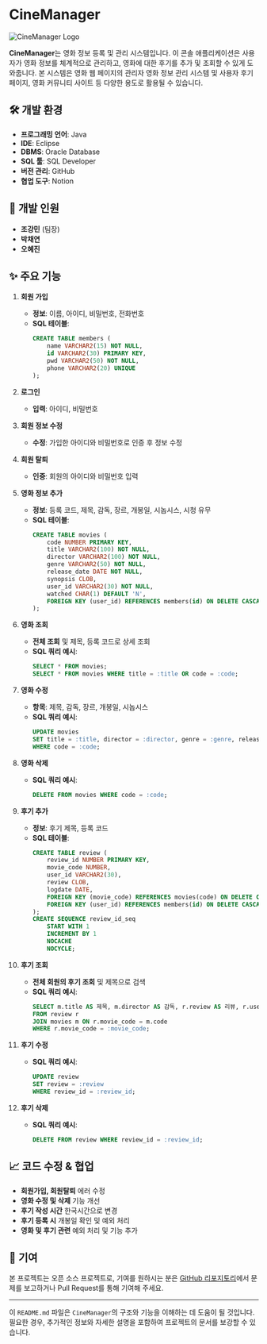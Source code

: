 # CineManager

![CineManager Logo](https://via.placeholder.com/150x50.png?text=CineManager) <!-- 로고 이미지를 사용 -->

**CineManager**는 영화 정보 등록 및 관리 시스템입니다. 이 콘솔 애플리케이션은 사용자가 영화 정보를 체계적으로 관리하고, 영화에 대한 후기를 추가 및 조회할 수 있게 도와줍니다. 본 시스템은 영화 웹 페이지의 관리자 영화 정보 관리 시스템 및 사용자 후기 페이지, 영화 커뮤니티 사이트 등 다양한 용도로 활용될 수 있습니다.

## 🛠️ 개발 환경

- **프로그래밍 언어**: Java
- **IDE**: Eclipse
- **DBMS**: Oracle Database
- **SQL 툴**: SQL Developer
- **버전 관리**: GitHub
- **협업 도구**: Notion

## 👥 개발 인원

- **조강민** (팀장)
- **박채연**
- **오혜진**

## ✨ 주요 기능

1. **회원 가입**
   - **정보**: 이름, 아이디, 비밀번호, 전화번호
   - **SQL 테이블**:
     ```sql
     CREATE TABLE members (
         name VARCHAR2(15) NOT NULL,
         id VARCHAR2(30) PRIMARY KEY,
         pwd VARCHAR2(50) NOT NULL,
         phone VARCHAR2(20) UNIQUE
     );
     ```

2. **로그인**
   - **입력**: 아이디, 비밀번호

3. **회원 정보 수정**
   - **수정**: 가입한 아이디와 비밀번호로 인증 후 정보 수정

4. **회원 탈퇴**
   - **인증**: 회원의 아이디와 비밀번호 입력

5. **영화 정보 추가**
   - **정보**: 등록 코드, 제목, 감독, 장르, 개봉일, 시놉시스, 시청 유무
   - **SQL 테이블**:
     ```sql
     CREATE TABLE movies (
         code NUMBER PRIMARY KEY,
         title VARCHAR2(100) NOT NULL,
         director VARCHAR2(100) NOT NULL,
         genre VARCHAR2(50) NOT NULL,
         release_date DATE NOT NULL,
         synopsis CLOB,
         user_id VARCHAR2(30) NOT NULL,
         watched CHAR(1) DEFAULT 'N',
         FOREIGN KEY (user_id) REFERENCES members(id) ON DELETE CASCADE
     );
     ```

6. **영화 조회**
   - **전체 조회** 및 제목, 등록 코드로 상세 조회
   - **SQL 쿼리 예시**:
     ```sql
     SELECT * FROM movies;
     SELECT * FROM movies WHERE title = :title OR code = :code;
     ```

7. **영화 수정**
   - **항목**: 제목, 감독, 장르, 개봉일, 시놉시스
   - **SQL 쿼리 예시**:
     ```sql
     UPDATE movies
     SET title = :title, director = :director, genre = :genre, release_date = :release_date, synopsis = :synopsis
     WHERE code = :code;
     ```

8. **영화 삭제**
   - **SQL 쿼리 예시**:
     ```sql
     DELETE FROM movies WHERE code = :code;
     ```

9. **후기 추가**
   - **정보**: 후기 제목, 등록 코드
   - **SQL 테이블**:
     ```sql
     CREATE TABLE review (
         review_id NUMBER PRIMARY KEY,
         movie_code NUMBER,
         user_id VARCHAR2(30),
         review CLOB,
         logdate DATE,
         FOREIGN KEY (movie_code) REFERENCES movies(code) ON DELETE CASCADE,
         FOREIGN KEY (user_id) REFERENCES members(id) ON DELETE CASCADE
     );
     CREATE SEQUENCE review_id_seq
         START WITH 1
         INCREMENT BY 1
         NOCACHE
         NOCYCLE;
     ```

10. **후기 조회**
    - **전체 회원의 후기 조회** 및 제목으로 검색
    - **SQL 쿼리 예시**:
      ```sql
      SELECT m.title AS 제목, m.director AS 감독, r.review AS 리뷰, r.user_id AS 유저아이디, TO_CHAR(r.logdate, 'YYYY-MM-DD HH24:MI:SS') AS 등록날짜
      FROM review r
      JOIN movies m ON r.movie_code = m.code
      WHERE r.movie_code = :movie_code;
      ```

11. **후기 수정**
    - **SQL 쿼리 예시**:
      ```sql
      UPDATE review
      SET review = :review
      WHERE review_id = :review_id;
      ```

12. **후기 삭제**
    - **SQL 쿼리 예시**:
      ```sql
      DELETE FROM review WHERE review_id = :review_id;
      ```

## 📈 코드 수정 & 협업

- **회원가입, 회원탈퇴** 에러 수정
- **영화 수정 및 삭제** 기능 개선
- **후기 작성 시간** 한국시간으로 변경
- **후기 등록 시** 개봉일 확인 및 예외 처리
- **영화 및 후기 관련** 예외 처리 및 기능 추가

## 🤝 기여

본 프로젝트는 오픈 소스 프로젝트로, 기여를 원하시는 분은 [GitHub 리포지토리](https://github.com/your-repo)에서 문제를 보고하거나 Pull Request를 통해 기여해 주세요.

---

이 `README.md` 파일은 `CineManager`의 구조와 기능을 이해하는 데 도움이 될 것입니다. 필요한 경우, 추가적인 정보와 자세한 설명을 포함하여 프로젝트의 문서를 보강할 수 있습니다.

